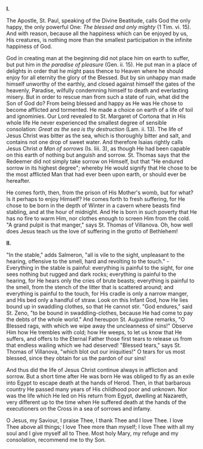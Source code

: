
**I\.**

The Apostle, St. Paul, speaking of the Divine Beatitude, calls God the only happy, the only powerful One: *The blessed and only mighty* (1 Tim. vi. 15). And with reason, because all the happiness which can be enjoyed by us, His creatures, is nothing more than the smallest participation in the infinite happiness of God.

God in creating man at the beginning did not place him on earth to suffer, but put him in *the paradise of pleasure* (Gen. ii. 15). He put man in a place of delights in order that he might pass thence to Heaven where he should enjoy for all eternity the glory of the Blessed. But by sin unhappy man made himself unworthy of the earthly, and closed against himself the gates of the heavenly, Paradise, wilfully condemning himself to death and everlasting misery. But in order to rescue man from such a state of ruin, what did the Son of God do? From being blessed and happy as He was He chose to become afflicted and tormented. He made a choice on earth of a life of toil and ignominies. Our Lord revealed to St. Margaret of Cortona that in His whole life He never experienced the smallest degree of sensible consolation: *Great as the sea is thy destruction* (Lam. ii. 13). The life of Jesus Christ was bitter as the sea, which is thoroughly bitter and salt, and contains not one drop of sweet water. And therefore Isaias rightly calls Jesus Christ *a Man of sorrows* (Is. liii. 3), as though He had been capable on this earth of nothing but anguish and sorrow. St. Thomas says that the Redeemer did not simply take sorrow on Himself, but that \"He endured sorrow in its highest degree\"; whereby He would signify that He chose to be the most afflicted Man that had ever been upon earth, or should ever be hereafter.

He comes forth, then, from the prison of His Mother\'s womb, but for what? Is it perhaps to enjoy Himself? He comes forth to fresh suffering, for He chose to be born in the depth of Winter in a cavern where beasts find stabling, and at the hour of midnight. And He is born in such poverty that He has no fire to warm Him, nor clothes enough to screen Him from the cold. \"A grand pulpit is that manger,\" says St. Thomas of Villanova. Oh, how well does Jesus teach us the love of suffering in the grotto of Bethlehem!

**II\.**

\"In the stable,\" adds Salmeron, \"all is vile to the sight, unpleasant to the hearing, offensive to the smell, hard and revolting to the touch.\" - Everything in the stable is painful: everything is painful to the sight, for one sees nothing but rugged and dark rocks; everything is painful to the hearing, for He hears only the cries of brute beasts; everything is painful to the smell, from the stench of the litter that is scattered around; and everything is painful to the touch, for His cradle is only a narrow manger, and His bed only a handful of straw. Look on this Infant God, how He lies bound up in swaddling clothes, so that He cannot stir. \"God endures,\" said St. Zeno, \"to be bound in swaddling-clothes, because He had come to pay the debts of the whole world.\" And hereupon St. Augustine remarks, \"O Blessed rags, with which we wipe away the uncleanness of sins!\" Observe Him how He trembles with cold; how He weeps, to let us know that He suffers, and offers to the Eternal Father those first tears to release us from that endless wailing which we had deserved! \"Blessed tears,\" says St. Thomas of Villanova, \"which blot out our iniquities!\" O tears for us most blessed, since they obtain for us the pardon of our sins!

And thus did the life of Jesus Christ continue always in affliction and sorrow. But a short time after He was born He was obliged to fly as an exile into Egypt to escape death at the hands of Herod. Then, in that barbarous country He passed many years of His childhood poor and unknown. Nor was the life which He led on His return from Egypt, dwelling at Nazareth, very different up to the time when He suffered death at the hands of the executioners on the Cross in a sea of sorrows and infamy.

O Jesus, my Saviour, I praise Thee, I thank Thee and I love Thee. I love Thee above all things; I love Thee more than myself; I love Thee with all my soul and I give myself all to Thee. Most holy Mary, my refuge and my consolation, recommend me to thy Son.

